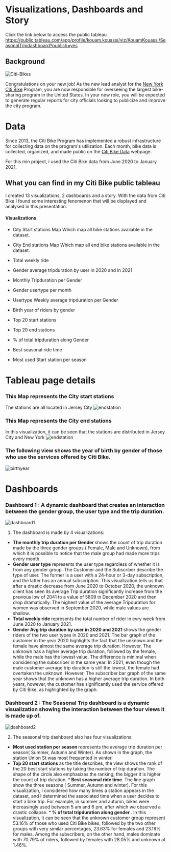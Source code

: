 # Visualizations, Dashboards and Story
Click the link below to access the public tableau
https://public.tableau.com/app/profile/kouam.kouassi/viz/KouamKouassi/SeasonalTripdashboard?publish=yes



## Background

![Citi-Bikes](Images/citi-bike-station-bikes.jpg)

Congratulations on your new job! As the new lead analyst for the [New York Citi Bike](https://en.wikipedia.org/wiki/Citi_Bike) Program, you are now responsible for overseeing the largest bike-sharing program in the United States. In your new role, you will be expected to generate regular reports for city officials looking to publicize and improve the city program.


# Data
Since 2013, the Citi Bike Program has implemented a robust infrastructure for collecting data on the program's utilization. Each month, bike data is collected, organized, and made public on the [Citi Bike Data](https://www.citibikenyc.com/system-data) webpage.

For this min project, i used the Citi Bike data from June 2020 to January 2021. 

## What you can find in my Citi Bike public tableau

I created 13 visualizations, 2 dashboards and a story. With the data from Citi Bike I found some interesting fenomenon that will be displayed and analysed in this presentation.

#### Visualizations

* City Start stations Map Which map all bike stations available in the dataset.

* City End stations Map Which map all end bike stations available in the dataset.

*  Total weekly ride 

* Gender average tripduration by user in 2020 and in 2021

* Monthly Tripduration per Gender

* Gender usertype per month

* Usertype Weekly average tripduration  per Gender

* Birth year of riders by gender

* Top 20 start stations 

* Top 20 end stations

* % of total tripduration along Gender

* Best seasonal ride time

* Most used Start station per season


# Tableau page details

### This Map represents the City start stations
The stations are all located in Jersey City
![endstation](Images/staticstartmap.jpg)

### This Map represents the City end stations
In this visualization, it can be seen that the stations are distributed in Jersey City and New York
![endstation](Images/Staticendmap.jpg)

### The following view shows the year of birth by gender of those who use the services offered by Citi Bike. 
![birthyear](Images/birthage.jpg)


# Dashboards
### Dashboard 1 :  A dynamic dashboard that creates an interaction between the gender group, the user type and the trip duration.
![dashboard1](Images/dashB1.jpg)

1. The dashboard is made by 4 visualizations:
  * <b> The monthly trip duration per Gender </b> shows the count of trip duration made by the three gender groups ( Female, Male and Unknown), from which it is possible to notice that the male group had made more trips every month.
  * <b> Gender user type </b> represents the user type regardless of whether it is from any gender group. The Customer and the Subscriber describe the type of user. The former is a user with a 24-hour or 3-day subscription, and the latter has an annual subscription.
This visualization tells us that after a drastic decrease from June 2020 to October 2020, the unknown client has seen its average Trip duration significantly increase from the previous low of 2041 to a value of 5809 in December 2020 and then drop dramatically. The highest value of the average Tripduration for women was observed in September 2020, while male values are shallow. 
  * <b> Total weekly ride </b> represents the total number of rider in evry week from June 2020 to January 2021.
  * <b> Gender Avg trip duration by user in 2020 and 2021 </b> shows the gender riders of the two user types in 2020 and 2021. The bar graph of the customer in the year 2020 highlights the fact that the unknown and the female have almost the same average trip duration. However, The unknown has a higher average trip duration, followed by the female, while the male has the lowest value. The difference is minimal when considering the subscriber in the same year. 
In 2021, even though the male customer average trip duration is still the lowest, the female had overtaken the unknown. However, The subscriber bar graph of the same year shows that the unknown has a higher average trip duration.
In both years, however, the customer has significantly used the service offered by Citi Bike, as highlighted by the graph.


### Dashboard 2 : The Seasonal Trip dashboard is a dynamic visualization showing the interaction between the four views it is made up of.
![dashboard2](Images/dashB2.jpg)

2. The seasonal trip dashboard also has four visualizations:
  * <b> Most used station per season </b> represents the average trip duration per season( Summer, Autumn and Winter). As shown in the graph, the station Union St was most frequented in winter.
  * <b> Top 20 start stations </b> as the title describes, the view shows the rank of the 20 best start stations by taking the number of trip duration. The shape of the circle also emphasizes the ranking; the bigger it is higher the count of trip duration.
  *<b> Best seasonal ride time</b>. The line graph show the three seasons ( Summer, Autumn and winter). For this visualization, I considered how many times a station appears in the dataset, and I determined the associated time when a user decides to start a bike trip. For example, in summer and autumn, bikes were increasingly used between 5 am and 6 pm, after which we observed a drastic collapse.
  *<b> % of total tripduration along gender </b>.  In this visualization, it can be seen that the unknown customer group represent 53.16% of those who used Citi Bike bikes, followed by the two other groups with very similar percentages, 23.63% for females and 23.18% for males. Among the subscribers, on the other hand, males dominate with 70.79% of riders, followed by females with 28.05% and unknown at 1.46%.
  
 








